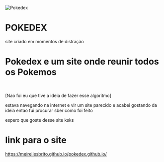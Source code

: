 ![Pokedex](https://user-images.githubusercontent.com/94622046/213367821-16b23dc8-f3c7-4d7a-b54f-638dc936db9b.png)

# POKEDEX
site criado em momentos de distração
# Pokedex e um site onde reunir todos os Pokemos 
<br>
<p> [Nao foi eu que tive a ideia de fazer esse algoritmo] </p>
<p> estava navegando na internet e vir um site parecido e acabei gostando da ideia entao fui procurar  sber como foi feito </p>
<p> espero que goste desse site ksks</p>


# link para o site
https://meirellesbrito.github.io/pokedex.github.io/

